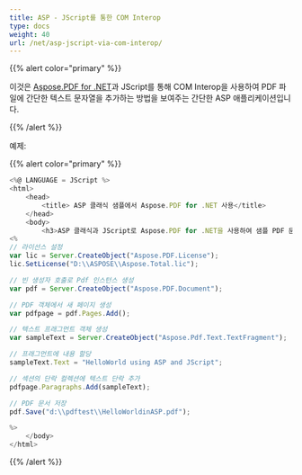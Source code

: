```yaml
---
title: ASP - JScript를 통한 COM Interop
type: docs
weight: 40
url: /net/asp-jscript-via-com-interop/
---
```

{{% alert color="primary" %}}

이것은 [Aspose.PDF for .NET](/pdf/net/)과 JScript를 통해 COM Interop을 사용하여 PDF 파일에 간단한 텍스트 문자열을 추가하는 방법을 보여주는 간단한 ASP 애플리케이션입니다.

{{% /alert %}}

예제:

{{% alert color="primary" %}}

```javascript
<%@ LANGUAGE = JScript %>
<html>
    <head>
        <title> ASP 클래식 샘플에서 Aspose.PDF for .NET 사용</title>
    </head>
    <body>
        <h3>ASP 클래식과 JScript로 Aspose.PDF for .NET을 사용하여 샘플 PDF 문서 생성</h3>
<%
// 라이선스 설정
var lic = Server.CreateObject("Aspose.PDF.License");
lic.SetLicense("D:\\ASPOSE\\Aspose.Total.lic");

// 빈 생성자 호출로 Pdf 인스턴스 생성
var pdf = Server.CreateObject("Aspose.PDF.Document");

// PDF 객체에서 새 페이지 생성
var pdfpage = pdf.Pages.Add();

// 텍스트 프래그먼트 객체 생성
var sampleText = Server.CreateObject("Aspose.Pdf.Text.TextFragment");

// 프래그먼트에 내용 할당
sampleText.Text = "HelloWorld using ASP and JScript";

// 섹션의 단락 컬렉션에 텍스트 단락 추가
pdfpage.Paragraphs.Add(sampleText);

// PDF 문서 저장
pdf.Save("d:\\pdftest\\HelloWorldinASP.pdf");

%>
    </body>
</html>
```
{{% /alert %}}
